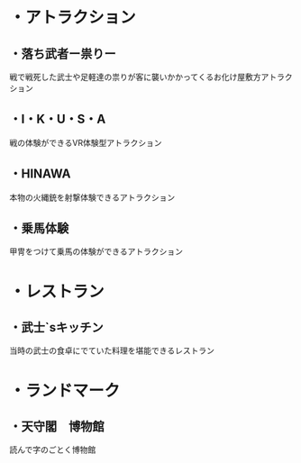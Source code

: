
# ・アトラクション

## ・落ち武者ー祟りー  
  戦で戦死した武士や足軽達の祟りが客に襲いかかってくるお化け屋敷方アトラクション  
 
## ・I・K・U・S・A    
  戦の体験ができるVR体験型アトラクション  
 
## ・HINAWA  
  本物の火縄銃を射撃体験できるアトラクション  
 
## ・乗馬体験  
  甲冑をつけて乗馬の体験ができるアトラクション  

# ・レストラン
## ・武士`sキッチン  
 当時の武士の食卓にでていた料理を堪能できるレストラン  

# ・ランドマーク  
## ・天守閣　博物館  
 読んで字のごとく博物館  
